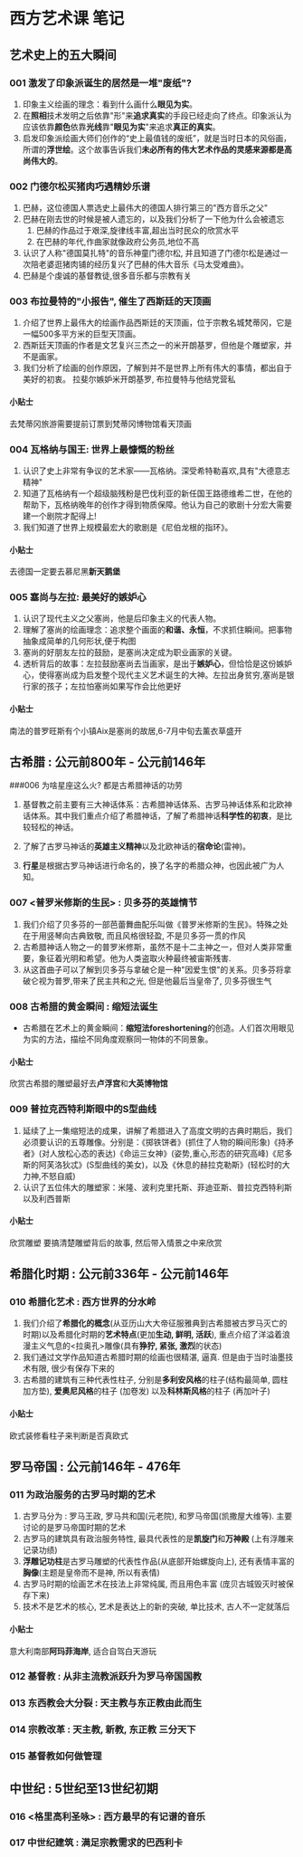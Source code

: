 # 西方艺术课 笔记

## 艺术史上的五大瞬间

### 001 激发了印象派诞生的居然是一堆"废纸"?

1. 印象主义绘画的理念：看到什么画什么**眼见为实**。
2. 在**照相**技术发明之后依靠"形"来**追求真实**的手段已经走向了终点。印象派认为应该依靠**颜色**依靠**光线**靠"**眼见为实**"来追求**真正的真实**。
3. 启发印象派绘画大师们创作的“史上最值钱的废纸”，就是当时日本的风俗画，所谓的**浮世绘**。这个故事告诉我们**未必所有的伟大艺术作品的灵感来源都是高尚伟大的**。




### 002 门德尔松买猪肉巧遇精妙乐谱

1. 巴赫，这位德国人票选史上最伟大的德国人排行第三的"西方音乐之父"
2. 巴赫在刚去世的时候是被人遗忘的，以及我们分析了一下他为什么会被遗忘
   1. 巴赫的作品过于艰深,旋律线丰富,超出当时民众的欣赏水平
   2. 在巴赫的年代,作曲家就像政府公务员,地位不高
3. 认识了人称"德国莫扎特"的音乐神童门德尔松, 并且知道了门德尔松是通过一次陪老婆逛猪肉铺的经历复兴了巴赫的伟大音乐《马太受难曲》。
4. 巴赫是个虔诚的基督教徒,很多音乐都与宗教有关



### 003 布拉曼特的"小报告", 催生了西斯廷的天顶画 

1. 介绍了世界上最伟大的绘画作品西斯廷的天顶画，位于宗教名城梵蒂冈，它是一幅500多平方米的巨型天顶画。
2. 西斯廷天顶画的作者是文艺复兴三杰之一的米开朗基罗，但他是个雕塑家，并不是画家。
3. 我们分析了绘画的创作原因，了解到并不是世界上所有伟大的事情，都出自于美好的初衷。 拉斐尔嫉妒米开朗基罗, 布拉曼特与他结党营私

#### 小贴士

去梵蒂冈旅游需要提前订票到梵蒂冈博物馆看天顶画



### 004 瓦格纳与国王: 世界上最慷慨的粉丝

1. 认识了史上非常有争议的艺术家——瓦格纳。深受希特勒喜欢,具有"大德意志精神"
2. 知道了瓦格纳有一个超级脑残粉是巴伐利亚的新任国王路德维希二世，在他的帮助下，瓦格纳晚年的创作才得到物质保障。他认为自己的歌剧十分宏大需要建一个剧院才配得上!
3. 我们知道了世界上规模最宏大的歌剧是《尼伯龙根的指环》。

#### 小贴士

去德国一定要去慕尼黑**新天鹅堡**



### 005 塞尚与左拉: 最美好的嫉妒心

1. 认识了现代主义之父塞尚，他是后印象主义的代表人物。
2. 理解了塞尚的绘画理念：追求整个画面的**和谐、永恒**，不求抓住瞬间。把事物抽象成简单的几何形状,便于构图
3. 塞尚的好朋友左拉的鼓励，是塞尚决定成为职业画家的关键。
4. 透析背后的故事：左拉鼓励塞尚去当画家，是出于**嫉妒心**，但恰恰是这份嫉妒心，使得塞尚成为启发整个现代主义艺术诞生的大神。左拉出身贫穷,塞尚是银行家的孩子；左拉怕塞尚如果写作会比他更好

#### 小贴士

南法的普罗旺斯有个小镇Aix是塞尚的故居,6-7月中旬去薰衣草盛开





## 古希腊 : 公元前800年 - 公元前146年

###006 为啥星座这么火? 都是古希腊神话的功劳

1. 基督教之前主要有三大神话体系：古希腊神话体系、古罗马神话体系和北欧神话体系。其中我们重点介绍了希腊神话，了解了希腊神话**科学性的初衷**，是比较轻松的神话。


2. 了解了古罗马神话的**英雄主义精神**以及北欧神话的**宿命论**(雷神)。


3. **行星**是根据古罗马神话进行命名的，换了名字的希腊众神，也因此被广为人知。



### 007 <普罗米修斯的生民> : 贝多芬的英雄情节

1. 我们介绍了贝多芬的一部芭蕾舞曲配乐叫做《普罗米修斯的生民》。特殊之处在于用竖琴向古典致敬, 而且风格很轻盈, 不是贝多芬一贯的作风
2. 古希腊神话人物之一的普罗米修斯，虽然不是十二主神之一，但对人类非常重要，象征着光明和希望。他为人类盗取火种最终被宙斯残害.
3. 从这首曲子可以了解到贝多芬与拿破仑是一种"因爱生恨"的关系。贝多芬将拿破仑视为普罗,带来了民主共和之光, 但是他最后当皇帝了, 贝多芬很生气



### 008 古希腊的黄金瞬间 : 缩短法诞生

- 古希腊在艺术上的黄金瞬间：**缩短法foreshortening**的创造。人们首次用眼见为实的方法，描绘不同角度观察同一物体的不同景象。

#### 小贴士

欣赏古希腊的雕塑最好去**卢浮宫**和**大英博物馆**



### 009 普拉克西特利斯眼中的S型曲线

1. 延续了上一集缩短法的成果，讲解了希腊进入了高度文明的古典时期后，我们必须要认识的五尊雕像。分别是：《掷铁饼者》(抓住了人物的瞬间形象)《持矛者》(对人放松心态的表达)《命运三女神》(姿势,重心,形态的研究高峰)《尼多斯的阿芙洛狄忒》(S型曲线的美女)，以及《休息的赫拉克勒斯》(轻松时的大力神,不怒自威)
2. 认识了五位伟大的雕塑家：米隆、波利克里托斯、菲迪亚斯、普拉克西特利斯以及利西普斯

#### 小贴士

欣赏雕塑 要搞清楚雕塑背后的故事, 然后带入情景之中来欣赏



## 希腊化时期 : 公元前336年 - 公元前146年

### 010 希腊化艺术 : 西方世界的分水岭

1. 我们介绍了**希腊化的概念**(从亚历山大大帝征服雅典到古希腊被古罗马灭亡的时期)以及希腊化时期的**艺术特点**(更加**生动, 鲜明, 活跃**), 重点介绍了洋溢着浪漫主义气息的<拉奥孔>雕像(具有**狰狞, 紧张, 激烈**的状态)
2. 我们通过文学作品知道古希腊时期的绘画也很精湛, 逼真. 但是由于当时油墨技术有限, 很少有保存下来的
3. 古希腊的建筑有三种代表性柱子, 分别是**多利安风格**的柱子(结构最简单, 圆柱加方垫), **爱奥尼风格**的柱子 (加卷发) 以及**科林斯风格**的柱子 (再加叶子)

#### 小贴士

欧式装修看柱子来判断是否真欧式



## 罗马帝国 : 公元前146年 - 476年

### 011 为政治服务的古罗马时期的艺术

1. 古罗马分为 : 罗马王政, 罗马共和国(元老院), 和罗马帝国(凯撒屋大维等). 主要讨论的是罗马帝国时期的艺术
2. 古罗马的建筑具有政治服务特性, 最具代表性的是**凯旋门**和**万神殿** (上有浮雕来记录功绩)
3. **浮雕记功柱**是古罗马雕塑的代表性作品(从底部开始螺旋向上), 还有表情丰富的**胸像**(主题是皇帝而不是神, 所以有表情)
4. 古罗马时期的绘画艺术在技法上非常纯属, 而且用色丰富 (庞贝古城毁灭时被保存下来)
5. 技术不是艺术的核心, 艺术是表达上的新的突破, 单比技术, 古人不一定就落后

#### 小贴士

意大利南部**阿玛菲海岸**, 适合自驾白天游玩



### 012 基督教 : 从非主流教派跃升为罗马帝国国教





### 013 东西教会大分裂 : 天主教与东正教由此而生





### 014 宗教改革 : 天主教, 新教, 东正教 三分天下





### 015 基督教如何做管理





## 中世纪 : 5世纪至13世纪初期

### 016 <格里高利圣咏> : 西方最早的有记谱的音乐





### 017 中世纪建筑 : 满足宗教需求的巴西利卡
